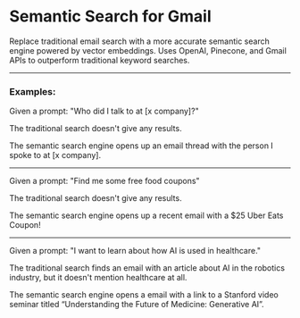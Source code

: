 # Semantic Search for Gmail

Replace traditional email search with a more accurate semantic search engine powered by vector embeddings. Uses OpenAI, Pinecone, and Gmail APIs to outperform traditional keyword searches.

---

### Examples:

Given a prompt: "Who did I talk to at [x company]?"

The traditional search doesn't give any results.

The semantic search engine opens up an email thread with the person I spoke to at [x company].


---

Given a prompt: "Find me some free food coupons"

The traditional search doesn't give any results.

The semantic search engine opens up a recent email with a $25 Uber Eats Coupon!

---

Given a prompt: "I want to learn about how AI is used in healthcare."

The traditional search finds an email with an article about AI in the robotics industry, but it doesn't mention healthcare at all.

The semantic search engine opens a email with a link to a Stanford video seminar titled “Understanding the Future of Medicine: Generative AI”.

